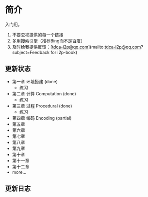 # 简介

入门用。

1. 不要忽视提供的每一个链接
2. 多用搜索引擎（推荐Bing而不是百度）
3. 及时给我提供反馈：[tdca-i2p@qq.com](mailto:tdca-i2p@qq.com?subject=Feedback for i2p-book)

## 更新状态

 * 第一章 环境搭建 (done)
   + 练习
 * 第二章 计算 Computation (done)
   + 练习
 * 第三章 过程 Procedural (done)
   + 练习
 * 第四章 编码 Encoding (partial)
 * 第五章
 * 第六章
 * 第七章
 * 第八章
 * 第九章
 * 第十章
 * 第十一章
 * 第十二章
 * more...

## 更新日志
